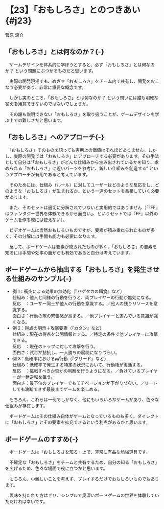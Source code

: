 # 【23】「おもしろさ」とのつきあい{#j23}

<div class="author">菅原 涼介</div>

## 「おもしろさ」とは何なのか？{-}

　ゲームデザインを体系的に学ぼうとすると、必ず「おもしろさ」とは何なのか？ という問題にぶつかるものだと思います。

　実際の開発現場でも、めざす「おもしろさ」をチーム内で共有し、開発をおこなう必要があり、非常に重要な概念です。

　しかし実のところ、「おもしろさ」とは何なのか？ という問いには誰も明確な答えを用意できないのではないでしょうか。

　その誰も説明できない「おもしろさ」を取り扱うことが、ゲームデザインを学ぶ上での難しさだと思います。

## 「おもしろさ」へのアプローチ{-}

　「おもしろさ」そのものを語っても実用上の価値はそれほどありません。しかし、実際の開発では「おもしろさ」にアプローチする必要があります。その手法として自分は“「おもしろさ」がどんな仕組みから生み出されているかを知り、求められる「おもしろさ」に近いパーツを参考に、新しい仕組みを創造する” というアプローチが有用であると考えています。

　そのためには、仕組み（ルール）に対してユーザーはどのような反応をし、どのような「おもしろさ」が生まれるか、という一連のセットを蓄積していく必要があります。

　また、そのセットは適切に分解されていないと実用的ではありません（「『FF』はファンタジー世界を体験できるから面白い」、というセットでは『FF』以外のゲームを作る際には使えない）。

　ビデオゲームは当然おもしろいものですが、要素が積み重ねられたものが多く、その分解には手間も能力も必要になります。

　反して、ボードゲームは要素が絞られたものが多く、「おもしろさ」の要素を知るには手間や効率の面からも有効であると自分は考えています。

## ボードゲームから抽出する「おもしろさ」を発生させる仕組みのサンプル{-}

* 例 1：衝突による効果の無効化（『ハゲタカの餌食』など）  
仕組み：他人と同様の行動を行うと、両プレイヤーの行動が無効になる。  
反応　：ユーザー同士が他人の行動を意識する。／他人の残りリソースを意識する。  
面白さ：行動の際の緊張感が高まる。／他プレイヤーと遊んでいる意識が強くなる。
* 例 2：得点の明示＋攻撃要素（『カタン』など）  
仕組み：現在の得点を公開情報とする。／特定の条件で他プレイヤーに攻撃できる。  
反応　：現在のトップに対して攻撃を行う。  
面白さ：試合が拮抗し、一人勝ちの展開になりづらい。
* 例 3：低確率における再行動（『グリード』など）  
仕組み：低確率で発生する特定の状況において、行動権が復活する。  
反応　：挑戦すべきか否かの判断を行うようになる。／負けているプレイヤーが一発逆転を狙う。  
面白さ：最下位のプレイヤーでもモチベーションが下がりづらい。／リードしても油断できず最後までゲームを楽しめる。

　もちろん、これらは一例でしかなく、他にもいろいろなゲームがあり、色々な仕組みが存在します。

　ボードゲームはその仕組み自体がゲームとなっているものも多く、ダイレクトに「おもしろさ」とその要素を拡充できるという利点があるかと思います。

## ボードゲームのすすめ{-}

　ボードゲームは「おもしろさを知る」上で、非常に有益な勉強道具です。

　不確定な「おもしろさ」をチームと共有するため、自分の知る「おもしろさ」を広げるため、色々な場面で役に立つかと思います。

　もちろん、小難しいことを考えず、プレイするだけでおもしろいものでもあります。

　興味を持たれた方はぜひ、シンプルで奥深いボードゲームの世界を体験していただければ幸いです。
